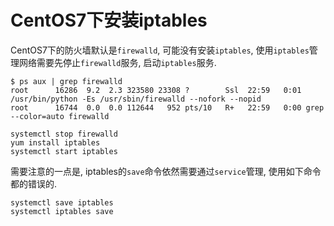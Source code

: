 # CentOS7下安装iptables

CentOS7下的防火墙默认是`firewalld`, 可能没有安装`iptables`, 使用`iptables`管理网络需要先停止`firewalld`服务, 启动`iptables`服务.

```log
$ ps aux | grep firewalld
root      16286  9.2  2.3 323580 23308 ?        Ssl  22:59   0:01 /usr/bin/python -Es /usr/sbin/firewalld --nofork --nopid
root      16744  0.0  0.0 112644   952 pts/10   R+   22:59   0:00 grep --color=auto firewalld
```

```
systemctl stop firewalld
yum install iptables
systemctl start iptables
```

需要注意的一点是, iptables的`save`命令依然需要通过`service`管理, 使用如下命令都的错误的.

```
systemctl save iptables
systemctl iptables save
```
